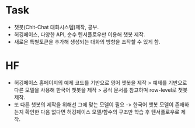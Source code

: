# Task
- 챗봇(Chit-Chat 대화시스템)제작, 공부.
- 허깅페이스, 다양한 API, 순수 텐서플로우만 이용해 챗봇 제작.
- 새로운 특별토큰을 추가해 생성되는 대화의 방향을 조작할 수 있게 함.

# HF
- 허깅페이스 홈페이지의 예제 코드를 기반으로 영어 챗봇을 제작 > 예제를 기반으로 다른 모델을 사용해 한국어 챗봇을 제작 > 공식 문서를 참고하며 row-level로 챗봇 제작.
- 또 다른 챗봇의 제작을 위해선 그에 맞는 모델이 필요 -> 한국어 챗봇 모델이 존재하는지 확인한 다음 없다면 허깅페이스 모델/함수의 구조만 학습 후 텐서플로우로 제작. 
